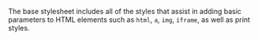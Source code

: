 The base stylesheet includes all of the styles that assist in adding basic parameters to HTML elements such as `html`, `a`, `img`, `iframe`, as well as print styles.